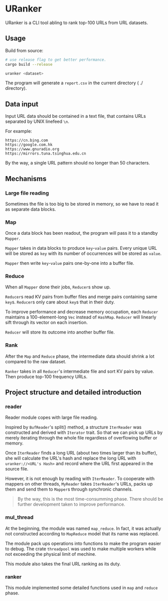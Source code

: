 # URanker

URanker is a CLI tool abling to rank top-100 URLs from URL datasets.

## Usage

Build from source:

```bash
# use release flag to get better performance.
cargo build --release
```

```bash
uranker <dataset>
```

The program will generate a `report.csv` in the current directory ( ./ directory).

## Data input

Input URL data should be contained in a text file, that contains URLs separated by UNIX linefeed `\n`.

For example:

```text
https://cn.bing.com
https://google.com.hk
https://www.gnuradio.org
https://mirrors.tuna.tsinghua.edu.cn
```

By the way, a single URL pattern should no longer than 50 characters.

## Mechanisms

### Large file reading

Sometimes the file is too big to be stored in memory, so we have to read it as separate data blocks.

### Map

Once a data block has been readout, the program will pass it to a standby `Mapper`.

`Mapper` takes in data blocks to produce `key`-`value` pairs. Every unique URL will be stored as `key` with its number of occurrences will be stored as `value`.

`Mapper` then write `key`-`value` pairs one-by-one into a buffer file.

### Reduce

When all `Mapper` done their jobs, `Reducer`s show up.

`Reducer`s read KV pairs from buffer files and merge pairs containing same `key`s. `Reducer`s only care about `key`s that in their duty.

To improve performance and decrease memory occupation, each `Reducer` maintains a 100-element-long `Vec` instead of `HashMap`. `Reducer` will linearly sift through its vector on each insertion. 

`Reducer` will store its outcome into another buffer file.

### Rank

After the `Map` and `Reduce` phase, the intermediate data should shrink a lot compared to the raw dataset.

`Ranker` takes in all `Reducer`'s intermediate file and sort KV pairs by value. Then produce top-100 frequency URLs.

## Project structure and detailed introduction

### reader

Reader module copes with large file reading. 

Inspired by `BufReader`'s split() method, a structure `IterReader` was constructed and derived with `Iterator` trait. So that we can pick up URLs by merely iterating through the whole file regardless of overflowing buffer or memory.

Once `IterReader` finds a long URL (about two times larger than its buffer), she will calculate the URL's hash and replace the long URL with `uranker://<URL's Hash>` and record where the URL first appeared in the source file.

However, it is not enough by reading with `IterReader`. To cooperate with mappers on other threads, `MyReader` takes `IterReader`'s URLs, packs up them and send them to `Mapper`s through synchronic channels. 

> By the way, this is the most time-consumming phase. There should be further development taken to improve performance.

### mul_thread

At the beginning, the module was named `map_reduce`. In fact, it was actually not constructed according to `MapReduce` model that its name was replaced.

The module pack ups operations into functions to make the program easier to debug. The crate `threadpool` was used to make multiple workers while not exceeding the physical limit of mechine.

This module also takes the final URL ranking as its duty.

### ranker

This module implemented some detailed functions used in `map` and `reduce` phase.
